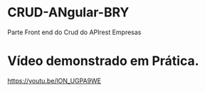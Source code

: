 # CRUD-ANgular-BRY
Parte Front end do Crud do APIrest Empresas
# Vídeo demonstrado em Prática.

https://youtu.be/lON_UGPA9WE
